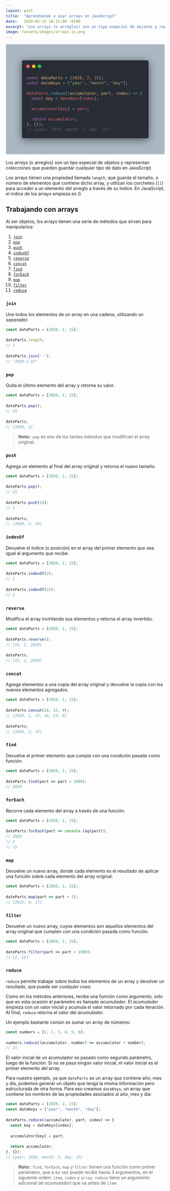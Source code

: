 ```yaml
---
layout: post
title:  "Aprendiendo a usar arrays en JavaScript"
date:   2020-02-15 18:15:00 -0500
excerpt: "Los arrays (o arreglos) son un tipo especial de objetos y representan colecciones que pueden guardar cualquier tipo de dato."
image: /assets/images/arrays-js.png
---
```


![Aprendiendo a usar arrays en JavaScript](/assets/images/arrays-js.png)

Los _arrays_ (o arreglos) son un tipo especial de objetos y representan colecciones que pueden guardar cualquier tipo de dato en JavaScript.

Los arrays tienen una propiedad llamada `length`, que guarda el tamaño, o número de elementos que contiene dicho array, y utilizan los corchetes (`[]`) para acceder a un elemento del arreglo a través de su índice. En JavaScript, el índice de los arrays empieza en 0.

## Trabajando con arrays

Al ser objetos, los arrays tienen una serie de métodos que sirven para manipularlos:

1. [`join`](#join)
1. [`pop`](#pop)
1. [`push`](#push)
1. [`indexOf`](#indexOf)
1. [`reverse`](#reverse)
1. [`concat`](#concat)
1. [`find`](#find)
1. [`forEach`](#forEach)
1. [`map`](#map)
1. [`filter`](#filter)
1. [`reduce`](#reduce)

### `join`

Une todos los elementos de un array en una cadena, utilizando un _separador_.

```javascript
const dateParts = [2020, 2, 15];

dateParts.length;
// 3

dateParts.join('-');
// "2020-2-15"
```

### `pop`

Quita el último elemento del array y retorna su valor.

```javascript
const dateParts = [2020, 2, 15];

dateParts.pop();
// 15

dateParts;
// [2020, 2]
```

> **Nota:**: `pop` es uno de los tantos métodos que modifican el array original.

### `push`

Agrega un elemento al final del array original y retorna el nuevo tamaño.

```javascript
const dateParts = [2020, 2, 15];

dateParts.pop();
// 15

dateParts.push(14);
// 3

dateParts;
// [2020, 2, 14]
```

### `indexOf`

Devuelve el índice (o posición) en el array del primer elemento que sea igual al argumento que recibe.

```javascript
const dateParts = [2020, 2, 15];

dateParts.indexOf(2);
// 1

dateParts.indexOf(15);
// 2
```

### `reverse`

Modifica el array invirtiendo sus elementos y retorna el array invertido.

```javascript
const dateParts = [2020, 2, 15];

dateParts.reverse();
// [15, 2, 2020]

dateParts;
// [15, 2, 2020]
```

### `concat`

Agrega elementos a una copia del array original y devuelve la copia con los nuevos elementos agregados.

```javascript
const dateParts = [2020, 2, 15];

dateParts.concat(18, 15, 0);
// [2020, 2, 15, 18, 15, 0]

dateParts;
// [2020, 2, 15]
```

### `find`

Devuelve el primer elemento que cumpla con una condición pasada como función.

```javascript
const dateParts = [2020, 2, 15];

dateParts.find(part => part > 1900);
// 2020
```

### `forEach`

Recorre cada elemento del array a través de una función.

```javascript
const dateParts = [2020, 2, 15];

dateParts.forEach(part => console.log(part));
// 2020
// 2
// 15
```

### `map`

Devuelve un nuevo array, donde cada elemento es el resultado de aplicar una función sobre cada elemento del array original.

```javascript
const dateParts = [2020, 2, 15];

dateParts.map(part => part + 2);
// [2022, 4, 17]
```

### `filter`

Devuelve un nuevo array, cuyos elementos son aquellos elementos del array original que cumplen con una condición pasada como función.

```javascript
const dateParts = [2020, 2, 15];

dateParts.filter(part => part < 1990);
// [2, 15]
```

### `reduce`

`reduce` permite trabajar sobre todos los elementos de un array y devolver un resultado, que puede ser _cualquier cosa_.

Como en los métodos anteriores, recibe una función como argumento, solo que en esta ocasión el parámetro es llamado _acumulador_. El _acumulador_ empieza con un valor inicial y acumula el valor retornado por cada iteración. Al final, `reduce` retorna el valor del _acumulador_.

Un ejemplo bastante común es sumar un array de números:

```javascript
const numbers = [1, 2, 3, 4, 5, 6];

numbers.reduce((accumulator, number) => accumulator + number);
// 21
```

El valor inicial de un acumulador es pasado como segundo parámetro, luego de la función. Si no se pasa ningún valor inicial, el valor inicial es el primer elemento del array.

Para nuestro ejemplo, ya que `dateParts` es un array que contiene año, mes y día, podemos generar un objeto que tenga la misma información pero estructurada de otra forma. Para eso creamos `dateKeys`, un array que contiene los nombres de las propiedades asociados al año, mes y día:

```javascript
const dateParts = [2020, 2, 15];
const dateKeys = ["year", "month", "day"];

dateParts.reduce((accumulator, part, index) => {
  const key = dateKeys[index];

  accumulator[key] = part;

  return accumulator;
}, {});
// {year: 2020, month: 2, day: 15}
```

> **Nota:**: `find`, `forEach`, `map` y `filter` tienen una función como primer parámetro, que a su vez puede recibir hasta 3 argumentos, en el siguiente orden: `item`, `index` y `array`. `reduce` tiene un argumento adicional (el _acumulador_) que va antes de `item`.

